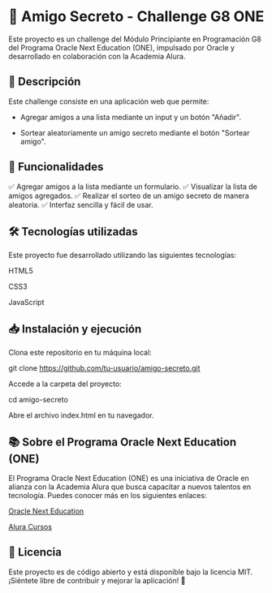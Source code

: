 # 🎉 Amigo Secreto - Challenge G8 ONE

Este proyecto es un challenge del Módulo Principiante en Programación G8 del Programa Oracle Next Education (ONE), impulsado por Oracle y desarrollado en colaboración con la Academia Alura.

<h2>📌 Descripción</h2>

Este challenge consiste en una aplicación web que permite:

- Agregar amigos a una lista mediante un input y un botón "Añadir".

- Sortear aleatoriamente un amigo secreto mediante el botón "Sortear amigo".

<h2>🚀 Funcionalidades</h2>

✅ Agregar amigos a la lista mediante un formulario.
✅ Visualizar la lista de amigos agregados.
✅ Realizar el sorteo de un amigo secreto de manera aleatoria.
✅ Interfaz sencilla y fácil de usar.

<h2>🛠️ Tecnologías utilizadas</h2>

Este proyecto fue desarrollado utilizando las siguientes tecnologías:

HTML5

CSS3

JavaScript

<h2>📥 Instalación y ejecución</h2>

Clona este repositorio en tu máquina local:

git clone https://github.com/tu-usuario/amigo-secreto.git

Accede a la carpeta del proyecto:

cd amigo-secreto

Abre el archivo index.html en tu navegador.

<h2>📚 Sobre el Programa Oracle Next Education (ONE)</h2>

El Programa Oracle Next Education (ONE) es una iniciativa de Oracle en alianza con la Academia Alura que busca capacitar a nuevos talentos en tecnología. Puedes conocer más en los siguientes enlaces:

<a href="https://www.oracle.com/ar/education/oracle-next-education/"> Oracle Next Education </a>

<a href="https://www.aluracursos.com/">Alura Cursos</a>

<h2>📄 Licencia</h2>

Este proyecto es de código abierto y está disponible bajo la licencia MIT. ¡Siéntete libre de contribuir y mejorar la aplicación! 🚀

